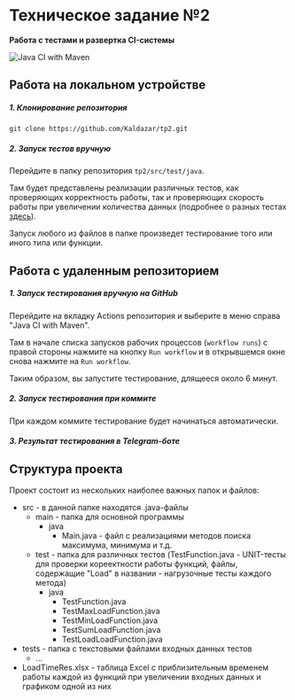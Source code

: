 # Техническое задание №2
**Работа с тестами и развертка CI-системы**

![Java CI with Maven](https://github.com/Kaldazar/tp2/actions/workflows/maven.yml/badge.svg)

## Работа на локальном устройстве

##### 1. Клонирование репозитория

```
git clone https://github.com/Kaldazar/tp2.git
```

##### 2. Запуск тестов вручную

Перейдите в папку репозитория `tp2/src/test/java`.

Там будет представлены реализации различных тестов, как проверяющих корректность работы, так и проверяющих скорость работы при увеличении количества данных (подробнее о разных тестах [здесь](#структура-проекта)). 

Запуск любого из файлов в папке произведет тестирование того или иного типа или функции.

## Работа с удаленным репозиторием

##### 1. Запуск тестирования вручную на GitHub

Перейдите на вкладку Actions репозитория и выберите в меню справа "Java CI with Maven".

Там в начале списка запусков рабочих процессов (`workflow runs`) с правой стороны нажмите на кнопку `Run workflow` и в открывшемся окне снова нажмите на `Run workflow`.

Таким образом, вы запустите тестирование, длящееся около 6 минут.

##### 2. Запуск тестирования при коммите

При каждом коммите тестирование будет начинаться автоматически.

##### 3. Результат тестирования в Telegram-боте
## Структура проекта
Проект состоит из нескольких наиболее важных папок и файлов:
* src - в данной папке находятся .java-файлы
    * main - папка для основной программы
        * java
            * Main.java - файл с реализациями методов поиска максимума, минимума и т.д.
    * test - папка для различных тестов (TestFunction.java - UNIT-тесты для проверки кореектности работы функций, файлы, содержащие "Load" в названии - нагрузочные тесты каждого метода)
        * java
            * TestFunction.java
            * TestMaxLoadFunction.java
            * TestMinLoadFunction.java
            * TestSumLoadFunction.java
            * TestLoadLoadFunction.java
* tests - папка с текстовыми файлами входных данных тестов
    * ...
* LoadTimeRes.xlsx - таблица Excel с приблизительным временем работы каждой из функций при увеличении входных данных и графиком одной из них